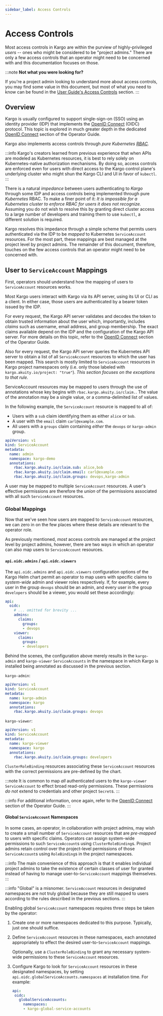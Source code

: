 ```yaml
---
sidebar_label: Access Controls
---
```


# Access Controls

Most access controls in Kargo are within the purview of highly-privileged
_users_ -- ones who might be considered to be "project admins." There are only
a few access controls that an operator might need to be concerned with and this
documentation focuses on those.

:::note
__Not what you were looking for?__

If you're a project admin looking to understand more about access controls,
you may find some value in this document, but most of what you need to know
can be found in the
[User Guide's Access Controls](../../50-user-guide/50-security/20-access-controls/index.md)
section.
:::

## Overview

Kargo is usually configured to support single-sign-on (SSO) using an identity
provider (IDP) that implements the
[OpenID Connect](https://openid.net/developers/how-connect-works/) (OIDC)
protocol. This topic is explored in much greater depth in the dedicated
[OpenID Connect](./20-openid-connect.md) section of the Operator Guide.

Kargo also implements access controls through _pure Kubernetes
[RBAC](https://kubernetes.io/docs/reference/access-authn-authz/rbac/)._

:::info
Kargo's creators learned from previous experience that when APIs are modeled as
Kubernetes resources, it is best to rely solely on Kubernetes-native
authorization mechanisms. By doing so, access controls are enforced even for
users with direct access to the Kargo control plane's underlying cluster who
might shun the Kargo CLI and UI in favor of `kubectl`.
:::

There is a natural _impedance_ between users authenticating to _Kargo_ through
some IDP and access controls being implemented through pure _Kubernetes_ RBAC.
To make a finer point of it: _It is impossible for a Kubernetes cluster to
enforce RBAC for users it does not recognize._ Assuming you do not wish to
resolve this by granting direct cluster access to a large number of developers
and training them to use `kubectl`, a different solution is required.

Kargo resolves this impedance through a simple scheme that permits users
authenticated via the IDP to be _mapped_ to Kubernetes `ServiceAccount`
resources. For the most part, these mappings are best managed at the project
level by project admins. The remainder of this document, therefore, touches on
the few access controls that an operator might need to be concerned with.

## User to `ServiceAccount` Mappings

First, operators should understand how the mapping of users to `ServiceAccount`
resources works.

Most Kargo users interact with Kargo via its API server, using its UI or CLI as
a client. In either case, those users are authenticated by a bearer token issued
by the IDP.

For every request, the Kargo API server validates and decodes the token to
obtain trusted information about the user which, importantly, includes _claims_
such as username, email address, and group membership. The exact claims
available depend on the IDP and the configuration of the Kargo API server. For
more details on this topic, refer to the
[OpenID Connect](./20-openid-connect.md) section of the Operator Guide.

Also for every request, the Kargo API server queries the Kubernetes API server
to obtain a list of all `ServiceAccount` resources to which the user has been
mapped. This search is mostly limited to `ServiceAccount` resources in Kargo
project namespaces only (i.e. only those labeled with
`kargo.akuity.io/project: "true"`). _This section focuses on the exceptions to
that rule._

ServiceAccount resources may be mapped to users through the use of annotations
whose key begins with `rbac.kargo.akuity.io/claim.`. The value of the annotation
may be a single value, or a comma-delimited list of values.

In the following example, the `ServiceAccount` resource is mapped to all of:

* Users with a `sub` claim identifying them as either `alice` or `bob`.
* A user with the `email` claim `carl@example.com`.
* All users with a `groups` claim  containing _either_ the `devops` or
  `kargo-admin` group.

```yaml
apiVersion: v1
kind: ServiceAccount
metadata:
  name: admin
  namespace: kargo-demo
  annotations:
    rbac.kargo.akuity.io/claim.sub: alice,bob
    rbac.kargo.akuity.io/claim.email: carl@example.com
    rbac.kargo.akuity.io/claim.groups: devops,kargo-admin
```

A user may be mapped to multiple `ServiceAccount` resources. A user's effective
permissions are therefore the _union_ of the permissions associated with all
such `ServiceAccount` resources.

### Global Mappings

Now that we've seen how users are mapped to `ServiceAccount` resources, we can
zero in on the few places where these details are relevant to the operator role.

As previously mentioned, _most_ access controls are managed at the project level
by project admins, however, there are two ways in which an operator can also
map users to `ServiceAccount` resources.

#### `api.oidc.admins` / `api.oidc.viewers`

The `api.oidc.admins` and `api.oidc.viewers` configuration options of the Kargo
Helm chart permit an operator to map users with specific claims to
_system-wide_ admin and viewer roles respectively. If, for example, every user
in the group `devops` should be an admin, and every user in the group
`developers` should be a viewer, you would set these accordingly:

```yaml
api:
  oidc:
    # ... omitted for brevity ...
    admins:
      claims:
        groups:
        - devops
    viewer:
      claims:
        groups:
        - developers
```

Behind the scenes, the configuration above merely results in the `kargo-admin`
and `kargo-viewer` `ServiceAccounts` in the namespace in which Kargo is
installed being annotated as discussed in the previous section.

`kargo-admin`:

```yaml
apiVersion: v1
kind: ServiceAccount
metadata:
  name: kargo-admin
  namespace: kargo
  annotations:
    rbac.kargo.akuity.io/claim.groups: devops
```

`kargo-viewer`:

```yaml
apiVersion: v1
kind: ServiceAccount
metadata:
  name: kargo-viewer
  namespace: kargo
  annotations:
    rbac.kargo.akuity.io/claim.groups: developers
```

`ClusterRoleBinding` resources associating these `ServiceAccount` resources with
the correct permissions are pre-defined by the chart.

:::note
It is common to map _all_ authenticated users to the `kargo-viewer`
`ServiceAccount` to effect broad read-only permissions. These permissions _do
not_ extend to credentials and other project `Secret`s.
:::

:::info
For additional information, once again, refer to the
[OpenID Connect](./20-openid-connect.md) section of the Operator Guide.
:::

#### Global `ServiceAccount` Namespaces

In some cases, an operator, in collaboration with project admins, may wish to
create a small number of `ServiceAccount` resources that are _pre-mapped_ to
users with specific claims. Operators can assign system-wide permissions to
such `ServiceAccount`s using `ClusterRoleBinding`s. Project admins retain
control over the project-level permissions of those `ServiceAccount`s using
`RoleBinding`s in the project namespaces.

:::info
The main convenience of this approach is that it enables individual
project admins to take the existence of certain classes of user for granted
instead of having to manage user-to-`ServiceAccount` mappings themselves.
:::

:::info
"Global" is a misnomer. `ServiceAccount` resources in designated namespaces are
not truly global because they are still mapped to users according to the rules
described in the previous sections.
:::

Enabling global `ServiceAccount` namespaces requires three steps be taken
by the operator:

1. Create one or more namespaces dedicated to this purpose. Typically, just one
   should suffice.

1. Define `ServiceAccount` resources in these namespaces, each annotated
   appropriately to effect the desired user-to-`ServiceAccount` mappings.

    Optionally, use a `ClusterRoleBinding` to grant any necessary
    system-wide permissions to these `ServiceAccount` resources.

1. Configure Kargo to look for `ServiceAccount` resources in these designated
   namespaces, by setting `api.oidc.globalServiceAccounts.namespaces` at
   installation time. For example:

   ```yaml
   api:
    oidc:
      globalServiceAccounts:
        namespaces:
        - kargo-global-service-accounts
   ```  
